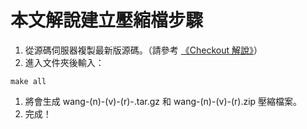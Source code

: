 # 本文解說建立壓縮檔步驟 #

  1. 從源碼伺服器複製最新版源碼。（請參考 [《Checkout 解說》](http://code.google.com/p/wangfonts/source/checkout)）
  1. 進入文件夾後輸入：
```
make all
```
  1. 將會生成 wang-(n)-(v)-(r)-.tar.gz 和 wang-(n)-(v)-(r).zip 壓縮檔案。
  1. 完成！